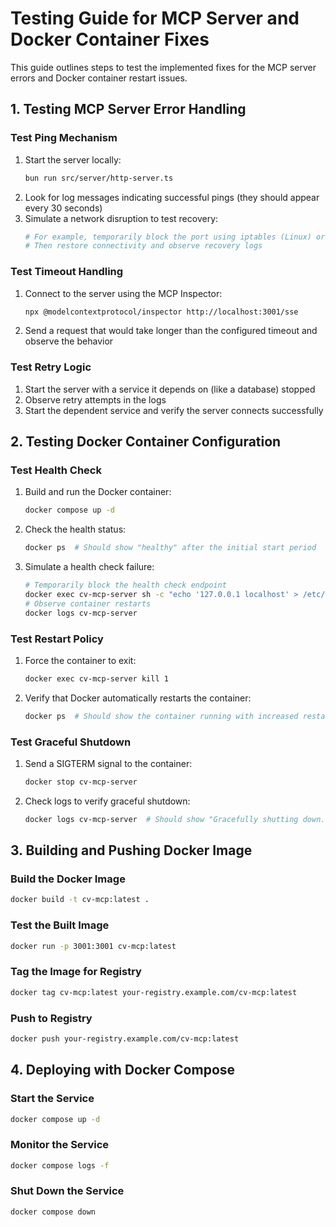 # Testing Guide for MCP Server and Docker Container Fixes

This guide outlines steps to test the implemented fixes for the MCP server errors and Docker container restart issues.

## 1. Testing MCP Server Error Handling

### Test Ping Mechanism
1. Start the server locally:
   ```bash
   bun run src/server/http-server.ts
   ```
2. Look for log messages indicating successful pings (they should appear every 30 seconds)
3. Simulate a network disruption to test recovery:
   ```bash
   # For example, temporarily block the port using iptables (Linux) or pfctl (macOS)
   # Then restore connectivity and observe recovery logs
   ```

### Test Timeout Handling
1. Connect to the server using the MCP Inspector:
   ```bash
   npx @modelcontextprotocol/inspector http://localhost:3001/sse
   ```
2. Send a request that would take longer than the configured timeout and observe the behavior

### Test Retry Logic
1. Start the server with a service it depends on (like a database) stopped
2. Observe retry attempts in the logs
3. Start the dependent service and verify the server connects successfully

## 2. Testing Docker Container Configuration

### Test Health Check
1. Build and run the Docker container:
   ```bash
   docker compose up -d
   ```
2. Check the health status:
   ```bash
   docker ps  # Should show "healthy" after the initial start period
   ```
3. Simulate a health check failure:
   ```bash
   # Temporarily block the health check endpoint
   docker exec cv-mcp-server sh -c "echo '127.0.0.1 localhost' > /etc/hosts"
   # Observe container restarts
   docker logs cv-mcp-server
   ```

### Test Restart Policy
1. Force the container to exit:
   ```bash
   docker exec cv-mcp-server kill 1
   ```
2. Verify that Docker automatically restarts the container:
   ```bash
   docker ps  # Should show the container running with increased restart count
   ```

### Test Graceful Shutdown
1. Send a SIGTERM signal to the container:
   ```bash
   docker stop cv-mcp-server
   ```
2. Check logs to verify graceful shutdown:
   ```bash
   docker logs cv-mcp-server  # Should show "Gracefully shutting down..." and "Shutdown complete"
   ```

## 3. Building and Pushing Docker Image

### Build the Docker Image
```bash
docker build -t cv-mcp:latest .
```

### Test the Built Image
```bash
docker run -p 3001:3001 cv-mcp:latest
```

### Tag the Image for Registry
```bash
docker tag cv-mcp:latest your-registry.example.com/cv-mcp:latest
```

### Push to Registry
```bash
docker push your-registry.example.com/cv-mcp:latest
```

## 4. Deploying with Docker Compose

### Start the Service
```bash
docker compose up -d
```

### Monitor the Service
```bash
docker compose logs -f
```

### Shut Down the Service
```bash
docker compose down
